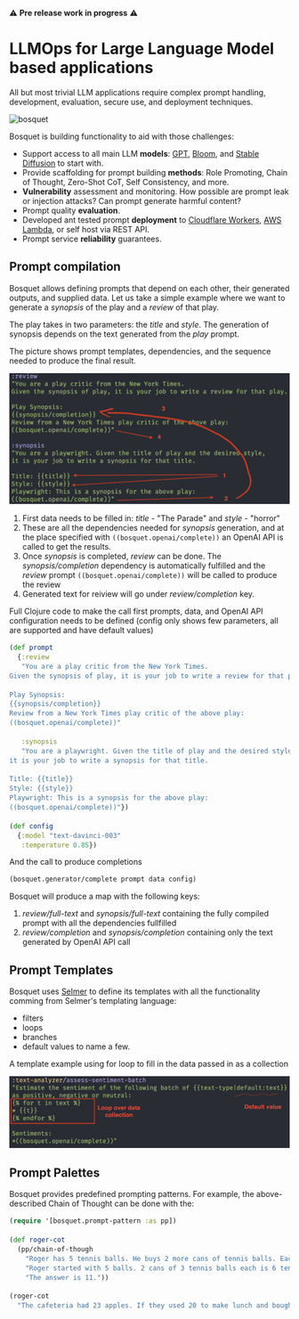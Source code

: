   
⚠️ **Pre release work in progress** ⚠️

# LLMOps for Large Language Model based applications 

All but most trivial LLM applications require complex prompt handling, development, evaluation, secure use, and deployment techniques. 

![bosquet](https://upload.wikimedia.org/wikipedia/commons/thumb/4/4f/42_Apollo_in_bosquet_F%C3%A4cher%2C_gardens_of_Sch%C3%B6nbrunn_03.jpg/640px-42_Apollo_in_bosquet_F%C3%A4cher%2C_gardens_of_Sch%C3%B6nbrunn_03.jpg)


Bosquet is building functionality to aid with those challenges:
* Support access to all main LLM **models**: [GPT](https://openai.com/api/), [Bloom](https://bigscience.huggingface.co/blog/bloom), and [Stable Diffusion](https://stability.ai/blog/stable-diffusion-v2-release) to start with.
* Provide scaffolding for prompt building **methods**: Role Promoting, Chain of Thought, Zero-Shot CoT, Self Consistency, and more.
* **Vulnerability** assessment and monitoring. How possible are prompt leak or injection attacks? Can prompt generate harmful content?
* Prompt quality **evaluation**.
* Developed ant tested prompt **deployment** to [Cloudflare Workers](https://workers.cloudflare.com/), [AWS Lambda](https://aws.amazon.com/lambda/), or self host via REST API.
* Prompt service **reliability** guarantees.

## Prompt compilation

Bosquet allows defining prompts that depend on each other, their generated outputs, and supplied data. Let us take a simple example where we want to generate a *synopsis* of the play and a *review* of that play.

The play takes in two parameters: the *title* and *style*. The generation of synopsis depends on the text generated from the *play* prompt. 

The picture shows prompt templates, dependencies, and the sequence needed to produce the final result.

![prompt chaining](/doc/img/chained-generation.png)

1. First data needs to be filled in: *title* - "The Parade" and *style* - "horror"
1. These are all the dependencies needed for *synopsis* generation, and at the place specified with `((bosquet.openai/complete))` an OpenAI API is called to get the results.
1. Once *synopsis* is completed, *review* can be done. The *synopsis/completion* dependency is automatically fulfilled and the *review* prompt `((bosquet.openai/complete))` will be called to produce the review 
1. Generated text for reiview will go under *review/completion* key.

Full Clojure code to make the call first prompts, data, and OpenAI API configuration needs to be defined (config only shows few parameters, all are supported and have default values)

```clojure
(def prompt
  {:review
   "You are a play critic from the New York Times.
Given the synopsis of play, it is your job to write a review for that play.

Play Synopsis:
{{synopsis/completion}}
Review from a New York Times play critic of the above play:
((bosquet.openai/complete))"

   :synopsis
   "You are a playwright. Given the title of play and the desired style,
it is your job to write a synopsis for that title.

Title: {{title}}
Style: {{style}}
Playwright: This is a synopsis for the above play:
((bosquet.openai/complete))"})

(def config
  {:model "text-davinci-003"
   :temperature 0.85})

```

And the call to produce completions

```clojure
(bosquet.generator/complete prompt data config)

```

Bosquet will produce a map with the following keys:
1. *review/full-text* and *synopsis/full-text* containing the fully compiled prompt with all the dependencies fullfilled
1. *review/completion* and *synopsis/completion* containing only the text generated by OpenAI API call

## Prompt Templates

Bosquet uses [Selmer](https://github.com/yogthos/Selmer) to define its templates with all the functionality comming from Selmer's templating language:
* filters
* loops
* branches
* default values
to name a few.

A template example using for loop to fill in the data passed in as a collection

![selmer template](/doc/img/selmer-template.png)


## Prompt Palettes

Bosquet provides predefined prompting patterns. For example, the above-described Chain of Thought can be done with the:

``` clojure
(require '[bosquet.prompt-pattern :as pp])

(def roger-cot
  (pp/chain-of-though
    "Roger has 5 tennis balls. He buys 2 more cans of tennis balls. Each can has 3 tennis balls. How many tennis balls does he have now?"
    "Roger started with 5 balls. 2 cans of 3 tennis balls each is 6 tennis balls. 5 + 6 = 11."
    "The answer is 11."))

(roger-cot 
  "The cafeteria had 23 apples. If they used 20 to make lunch and bought 6 more, how many apples do they have?")
```

